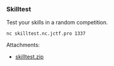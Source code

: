 ### Skilltest

Test your skills in a random competition.

```
nc skilltest.nc.jctf.pro 1337
```



Attachments:
* [skilltest.zip](./public/skilltest.zip)
